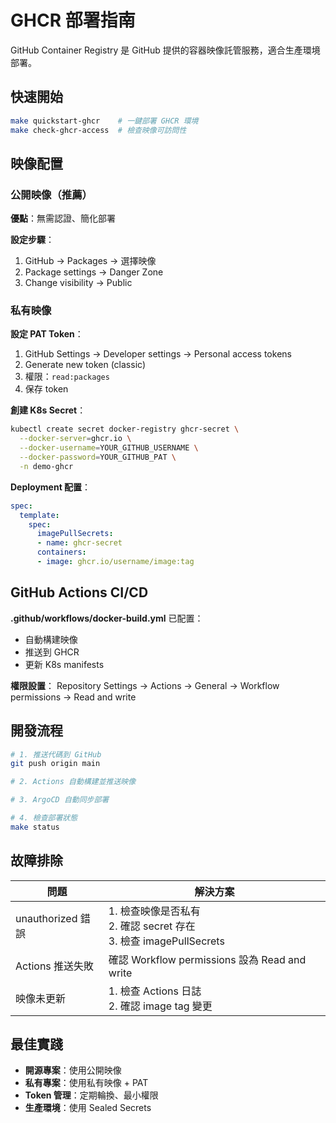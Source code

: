 # GHCR 部署指南

GitHub Container Registry 是 GitHub 提供的容器映像託管服務，適合生產環境部署。

## 快速開始

```bash
make quickstart-ghcr    # 一鍵部署 GHCR 環境
make check-ghcr-access  # 檢查映像可訪問性
```

## 映像配置

### 公開映像（推薦）

**優點**：無需認證、簡化部署

**設定步驟**：
1. GitHub → Packages → 選擇映像
2. Package settings → Danger Zone
3. Change visibility → Public

### 私有映像

**設定 PAT Token**：
1. GitHub Settings → Developer settings → Personal access tokens
2. Generate new token (classic)
3. 權限：`read:packages`
4. 保存 token

**創建 K8s Secret**：
```bash
kubectl create secret docker-registry ghcr-secret \
  --docker-server=ghcr.io \
  --docker-username=YOUR_GITHUB_USERNAME \
  --docker-password=YOUR_GITHUB_PAT \
  -n demo-ghcr
```

**Deployment 配置**：
```yaml
spec:
  template:
    spec:
      imagePullSecrets:
      - name: ghcr-secret
      containers:
      - image: ghcr.io/username/image:tag
```

## GitHub Actions CI/CD

**.github/workflows/docker-build.yml** 已配置：
- 自動構建映像
- 推送到 GHCR
- 更新 K8s manifests

**權限設置**：
Repository Settings → Actions → General → Workflow permissions → Read and write

## 開發流程

```bash
# 1. 推送代碼到 GitHub
git push origin main

# 2. Actions 自動構建並推送映像

# 3. ArgoCD 自動同步部署

# 4. 檢查部署狀態
make status
```

## 故障排除

| 問題 | 解決方案 |
|------|----------|
| unauthorized 錯誤 | 1. 檢查映像是否私有<br>2. 確認 secret 存在<br>3. 檢查 imagePullSecrets |
| Actions 推送失敗 | 確認 Workflow permissions 設為 Read and write |
| 映像未更新 | 1. 檢查 Actions 日誌<br>2. 確認 image tag 變更 |

## 最佳實踐

- **開源專案**：使用公開映像
- **私有專案**：使用私有映像 + PAT
- **Token 管理**：定期輪換、最小權限
- **生產環境**：使用 Sealed Secrets